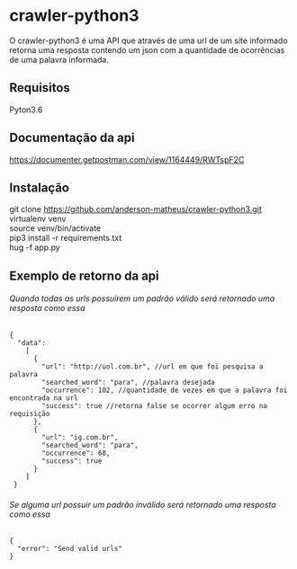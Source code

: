 # crawler-python3
O crawler-python3 é uma API que através de uma url de um site informado retorna uma resposta contendo um json com a quantidade de ocorrências de uma palavra informada.


## Requisitos
Pyton3.6

## Documentação da api
https://documenter.getpostman.com/view/1164449/RWTspF2C

## Instalação

git clone https://github.com/anderson-matheus/crawler-python3.git<br />
virtualenv venv<br />
source venv/bin/activate<br />
pip3 install -r requirements.txt<br />
hug -f app.py<br />


## Exemplo de retorno da api
###### Quando todas as urls possuírem um padrão válido será retornado uma resposta como essa

```
{
  "data":
    [
      {
        "url": "http://uol.com.br", //url em que foi pesquisa a palavra
        "searched_word": "para", //palavra desejada
        "occurrence": 102, //quantidade de vezes em que a palavra foi encontrada na url
        "success": true //retorna false se ocorrer algum erro na requisição
      },
      {
        "url": "ig.com.br",
        "searched_word": "para",
        "occurrence": 68,
        "success": true
      }
    ]
 }
```

###### Se alguma url possuir um padrão inválido será retornado uma resposta como essa

```
{
  "error": "Send valid urls"
}

```
